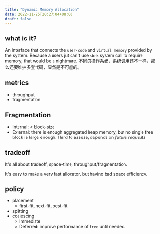 ```yaml
---
title: "Dynamic Memory Allocation"
date: 2022-11-25T20:27:04+08:00
draft: false
---
```



## what is it?

An interface that connects the `user-code` and `virtual memory` provided by the system. Because a users jut can't use `sbrk` system call to require memory, that would be a nightmare. 不同的操作系统，系统调用还不一样，那么还要维护多套代码，显然是不可能的。

## metrics

- throughput
- fragmentation

## Fragmentation

- Internal: < block-size
- External: there is enough aggregated heap memory, but no single free block is large enough. Hard to assess, depends on *future requests*

## tradeoff

It's all about tradeoff, space-time, throughput/fragmentation.

It's easy to make a very fast allocator, but having bad space efficiency.

## policy

- placement
  - first-fit, next-fit, best-fit
- splitting
- coalescing
  - Immediate
  - Deferred: improve performance of `free` until needed.